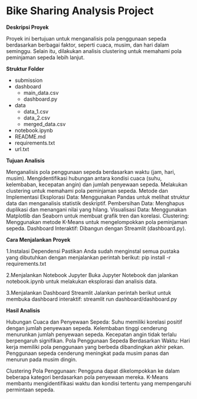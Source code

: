 Bike Sharing Analysis Project
=============================

**Deskripsi Proyek**

Proyek ini bertujuan untuk menganalisis pola penggunaan sepeda berdasarkan berbagai faktor, seperti cuaca, musim, dan hari dalam seminggu. Selain itu, dilakukan analisis clustering untuk memahami pola peminjaman sepeda lebih lanjut.

**Struktur Folder**

- submission
 - dashboard
   - main_data.csv
   - dashboard.py
 - data
   - data_1.csv
   - data_2.csv
   - merged_data.csv
 - notebook.ipynb
 - README.md
 - requirements.txt
 - url.txt

**Tujuan Analisis**

Menganalisis pola penggunaan sepeda berdasarkan waktu (jam, hari, musim).
Mengidentifikasi hubungan antara kondisi cuaca (suhu, kelembaban, kecepatan angin) dan jumlah penyewaan sepeda.
Melakukan clustering untuk memahami pola peminjaman sepeda.
Metode dan Implementasi
Eksplorasi Data: Menggunakan Pandas untuk melihat struktur data dan menganalisis statistik deskriptif.
Pembersihan Data: Menghapus duplikasi dan menangani nilai yang hilang.
Visualisasi Data: Menggunakan Matplotlib dan Seaborn untuk membuat grafik tren dan korelasi.
Clustering: Menggunakan metode K-Means untuk mengelompokkan pola peminjaman sepeda.
Dashboard Interaktif: Dibangun dengan Streamlit (dashboard.py).

**Cara Menjalankan Proyek**

1️.Instalasi Dependensi
Pastikan Anda sudah menginstal semua pustaka yang dibutuhkan dengan menjalankan perintah berikut:
pip install -r requirements.txt

2️.Menjalankan Notebook Jupyter
Buka Jupyter Notebook dan jalankan notebook.ipynb untuk melakukan eksplorasi dan analisis data.

3️.Menjalankan Dashboard Streamlit
Jalankan perintah berikut untuk membuka dashboard interaktif:
streamlit run dashboard/dashboard.py

**Hasil Analisis**

Hubungan Cuaca dan Penyewaan Sepeda:
Suhu memiliki korelasi positif dengan jumlah penyewaan sepeda.
Kelembaban tinggi cenderung menurunkan jumlah penyewaan sepeda.
Kecepatan angin tidak terlalu berpengaruh signifikan.
Pola Penggunaan Sepeda Berdasarkan Waktu:
Hari kerja memiliki pola penggunaan yang berbeda dibandingkan akhir pekan.
Penggunaan sepeda cenderung meningkat pada musim panas dan menurun pada musim dingin.

Clustering Pola Penggunaan:
Pengguna dapat dikelompokkan ke dalam beberapa kategori berdasarkan pola penyewaan mereka.
K-Means membantu mengidentifikasi waktu dan kondisi tertentu yang mempengaruhi permintaan sepeda.
